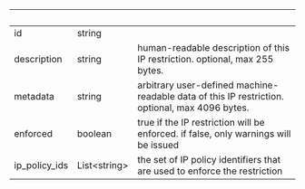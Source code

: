 <!-- Code generated for API Clients. DO NOT EDIT. -->

| &nbsp; | &nbsp; | &nbsp; |
|---|---|---|
| id | string |  |
| description | string | human-readable description of this IP restriction. optional, max 255 bytes. |
| metadata | string | arbitrary user-defined machine-readable data of this IP restriction. optional, max 4096 bytes. |
| enforced | boolean | true if the IP restriction will be enforced. if false, only warnings will be issued |
| ip_policy_ids | List&lt;string&gt; | the set of IP policy identifiers that are used to enforce the restriction |